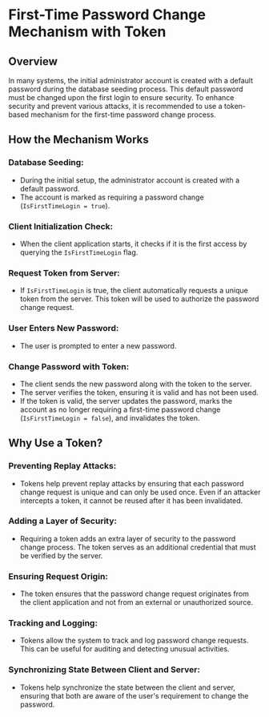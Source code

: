 

# First-Time Password Change Mechanism with Token


## Overview

In many systems, the initial administrator account is created with a default password during the database seeding process. This default password must be changed upon the first login to ensure security. To enhance security and prevent various attacks, it is recommended to use a token-based mechanism for the first-time password change process.

## How the Mechanism Works

### Database Seeding:

- During the initial setup, the administrator account is created with a default password.
- The account is marked as requiring a password change (`IsFirstTimeLogin = true`).

### Client Initialization Check:

- When the client application starts, it checks if it is the first access by querying the `IsFirstTimeLogin` flag.

### Request Token from Server:

- If `IsFirstTimeLogin` is true, the client automatically requests a unique token from the server. This token will be used to authorize the password change request.

### User Enters New Password:

- The user is prompted to enter a new password.

### Change Password with Token:

- The client sends the new password along with the token to the server.
- The server verifies the token, ensuring it is valid and has not been used.
- If the token is valid, the server updates the password, marks the account as no longer requiring a first-time password change (`IsFirstTimeLogin = false`), and invalidates the token.

## Why Use a Token?

### Preventing Replay Attacks:

- Tokens help prevent replay attacks by ensuring that each password change request is unique and can only be used once. Even if an attacker intercepts a token, it cannot be reused after it has been invalidated.

### Adding a Layer of Security:

- Requiring a token adds an extra layer of security to the password change process. The token serves as an additional credential that must be verified by the server.

### Ensuring Request Origin:

- The token ensures that the password change request originates from the client application and not from an external or unauthorized source.

### Tracking and Logging:

- Tokens allow the system to track and log password change requests. This can be useful for auditing and detecting unusual activities.

### Synchronizing State Between Client and Server:

- Tokens help synchronize the state between the client and server, ensuring that both are aware of the user's requirement to change the password.
